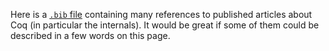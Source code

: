 Here is a [`.bib` file](files/biblio.bib) containing many references to
published articles about Coq (in particular the internals).
It would be great if some of them could be described in a few words on this
page.
